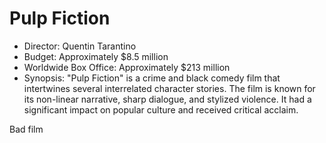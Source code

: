 # Pulp Fiction
-   Director: Quentin Tarantino
-   Budget: Approximately $8.5 million
-   Worldwide Box Office: Approximately $213 million
-   Synopsis: "Pulp Fiction" is a crime and black comedy film that intertwines several interrelated character stories. The film is known for its non-linear narrative, sharp dialogue, and stylized violence. It had a significant impact on popular culture and received critical acclaim.

Bad film